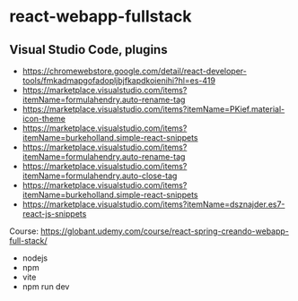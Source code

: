# react-webapp-fullstack


## Visual Studio Code, plugins
- https://chromewebstore.google.com/detail/react-developer-tools/fmkadmapgofadopljbjfkapdkoienihi?hl=es-419
- https://marketplace.visualstudio.com/items?itemName=formulahendry.auto-rename-tag
- https://marketplace.visualstudio.com/items?itemName=PKief.material-icon-theme
- https://marketplace.visualstudio.com/items?itemName=burkeholland.simple-react-snippets
- https://marketplace.visualstudio.com/items?itemName=formulahendry.auto-rename-tag
- https://marketplace.visualstudio.com/items?itemName=formulahendry.auto-close-tag
- https://marketplace.visualstudio.com/items?itemName=burkeholland.simple-react-snippets
- https://marketplace.visualstudio.com/items?itemName=dsznajder.es7-react-js-snippets



Course: https://globant.udemy.com/course/react-spring-creando-webapp-full-stack/

- nodejs
- npm
- vite
- npm run dev
